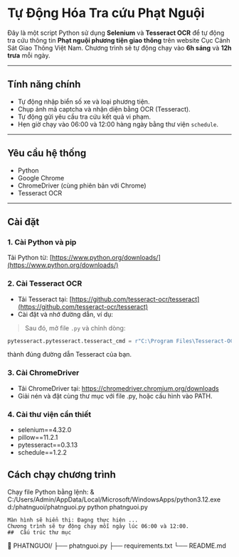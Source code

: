# Tự Động Hóa Tra cứu Phạt Nguội

Đây là một script Python sử dụng **Selenium** và **Tesseract OCR** để tự động tra cứu thông tin **Phạt nguội phương tiện giao thông** trên website Cục Cảnh Sát Giao Thông Việt Nam. Chương trình sẽ tự động chạy vào **6h sáng** và **12h trưa** mỗi ngày.

---

## Tính năng chính

- Tự động nhập biển số xe và loại phương tiện.
- Chụp ảnh mã captcha và nhận diện bằng OCR (Tesseract).
- Tự động gửi yêu cầu tra cứu kết quả vi phạm.
- Hẹn giờ chạy vào 06:00 và 12:00 hàng ngày bằng thư viện `schedule`.

---

## Yêu cầu hệ thống

- Python
- Google Chrome
- ChromeDriver (cùng phiên bản với Chrome)
- Tesseract OCR

---

## Cài đặt

### 1. Cài Python và pip

Tải Python từ: [https://www.python.org/downloads/](https://www.python.org/downloads/)

### 2. Cài Tesseract OCR

- Tải Tesseract tại: [https://github.com/tesseract-ocr/tesseract](https://github.com/tesseract-ocr/tesseract)
-   Cài đặt và nhớ đường dẫn, ví dụ:

> Sau đó, mở file `.py` và chỉnh dòng:
```python
pytesseract.pytesseract.tesseract_cmd = r"C:\Program Files\Tesseract-OCR\tesseract.exe"
```
 thành đúng đường dẫn Tesseract của bạn.
### 3.  Cài ChromeDriver
-   Tải ChromeDriver tại: https://chromedriver.chromium.org/downloads
-   Giải nén và đặt cùng thư mục với file .py, hoặc cấu hình vào PATH.
### 4. Cài thư viện cần thiết
- selenium==4.32.0
- pillow==11.2.1
- pytesseract==0.3.13
- schedule==1.2.2
##  Cách chạy chương trình
Chạy file Python bằng lệnh:
 & C:/Users/Admin/AppData/Local/Microsoft/WindowsApps/python3.12.exe d:/phatnguoi/phatnguoi.py
python phatnguoi.py
```
Màn hình sẽ hiển thị: Đagng thực hiện ...
Chương trình sẽ tự động chạy mỗi ngày lúc 06:00 và 12:00.
##  Cấu trúc thư mục
```
📁 PHATNGUOI/
├── phatnguoi.py
├── requirements.txt
└── README.md
```

